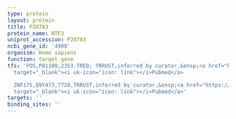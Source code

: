 ```yaml
---
type: protein
layout: protein
title: P20783
protein_name: NTF3
uniprot_accession: P20783
ncbi_gene_id: '4908'
organism: Homo sapiens
function: target gene
tfs: 'FOS,P01100,2353,TRED; TRRUST,inferred by curator,&ensp;<a href="https://www.ncbi.nlm.nih.gov/pubmed/?term=7733919%5Buid%5D"
  target="_blank"><i uk-icon="icon: link"></i>Pubmed</a>

  ZNF175,Q9Y473,7728,TRRUST,inferred by curator,&ensp;<a href="https://www.ncbi.nlm.nih.gov/pubmed/?term=19247725%5Buid%5D"
  target="_blank"><i uk-icon="icon: link"></i>Pubmed</a>'
targets: ''
binding_sites: ''
---
```

